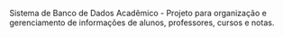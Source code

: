 Sistema de Banco de Dados Acadêmico - Projeto para organização e gerenciamento de informações de alunos, professores, cursos e notas.

